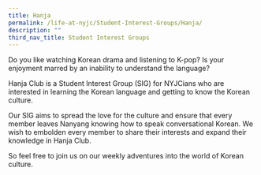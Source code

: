```yaml
---
title: Hanja
permalink: /life-at-nyjc/Student-Interest-Groups/Hanja/
description: ""
third_nav_title: Student Interest Groups
---
```

Do you like watching Korean drama and listening to K-pop? Is your enjoyment marred by an inability to understand the language?

Hanja Club is a Student Interest Group (SIG) for NYJCians who are interested in learning the Korean language and getting to know the Korean culture.

Our SIG aims to spread the love for the culture and ensure that every member leaves Nanyang knowing how to speak conversational Korean. We wish to embolden every member to share their interests and expand their knowledge in Hanja Club.

So feel free to join us on our weekly adventures into the world of Korean culture.